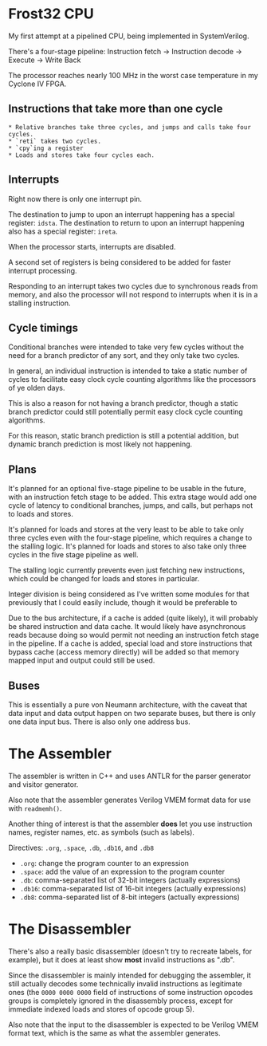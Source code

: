 # Frost32 CPU
My first attempt at a pipelined CPU, being implemented in SystemVerilog.

There's a four-stage pipeline:
    Instruction fetch -> Instruction decode -> Execute -> Write Back

The processor reaches nearly 100 MHz in the worst case temperature in my
Cyclone IV FPGA.

## Instructions that take more than one cycle
    * Relative branches take three cycles, and jumps and calls take four
    cycles.  
    * `reti` takes two cycles.
    * `cpy`ing a register
    * Loads and stores take four cycles each.


## Interrupts
Right now there is only one interrupt pin.

The destination to jump to upon an interrupt happening has a special
register:  `idsta`.  The destination to return to upon an interrupt
happening also has a special register:  `ireta`.

When the processor starts, interrupts are disabled.

A second set of registers is being considered to be added for faster
interrupt processing.

Responding to an interrupt takes two cycles due to synchronous reads from
memory, and also the processor will not respond to interrupts when it is in
a stalling instruction.

## Cycle timings
Conditional branches were intended to take very few cycles without the need
for a branch predictor of any sort, and they only take two cycles.

In general, an individual instruction is intended to take a static number
of cycles to facilitate easy clock cycle counting algorithms like the
processors of ye olden days.

This is also a reason for not having a branch predictor, though a static
branch predictor could still potentially permit easy clock cycle counting
algorithms.

For this reason, static branch prediction is still a potential addition,
but dynamic branch prediction is most likely not happening.


## Plans
It's planned for an optional five-stage pipeline to be usable in the
future, with an instruction fetch stage to be added.  This extra stage
would add one cycle of latency to conditional branches, jumps, and calls,
but perhaps not to loads and stores.

It's planned for loads and stores at the very least to be able to take only
three cycles even with the four-stage pipeline, which requires a change to
the stalling logic.  It's planned for loads and stores to also take only three
cycles in the five stage pipeline as well.

The stalling logic currently prevents even just fetching new instructions,
which could be changed for loads and stores in particular.

Integer division is being considered as I've written some modules for that
previously that I could easily include, though it would be preferable to 

Due to the bus architecture, if a cache is added (quite likely), it will
probably be shared instruction and data cache.  It would likely have
asynchronous reads because doing so would permit not needing an instruction
fetch stage in the pipeline.
If a cache is added, special load and store instructions that bypass cache
(access memory directly) will be added so that memory mapped input and
output could still be used.

## Buses
This is essentially a pure von Neumann architecture, with the caveat that
data input and data output happen on two separate buses, but there is only
one data input bus.  There is also only one address bus.


# The Assembler
The assembler is written in C++ and uses ANTLR for the parser generator and
visitor generator.

Also note that the assembler generates Verilog VMEM format data for use
with `readmemh()`.

Another thing of interest is that the assembler **does** let you use
instruction names, register names, etc. as symbols (such as labels).

Directives:  `.org`, `.space`, `.db`, `.db16`, and `.db8`
* `.org`:  change the program counter to an expression
* `.space`:  add the value of an expression to the program counter
* `.db`:  comma-separated list of 32-bit integers (actually expressions)
* `.db16`:  comma-separated list of 16-bit integers (actually expressions)
* `.db8`:  comma-separated list of 8-bit integers (actually expressions)

# The Disassembler
There's also a really basic disassembler (doesn't try to recreate labels,
for example), but it does at least show **most** invalid instructions as
".db".

Since the disassembler is mainly intended for debugging the assembler, it
still actually decodes some technically invalid instructions as legitimate
ones (the `0000 0000 0000` field of instructions of some instruction
opcodes groups is completely ignored in the disassembly
process, except for immediate indexed loads and stores of opcode group 5).

Also note that the input to the disassembler is expected to be Verilog VMEM
format text, which is the same as what the assembler generates.
